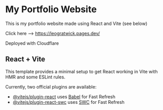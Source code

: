 # My Portfolio Website

This is my portfolio website made using React and Vite (see below)

Click here --> https://leogratwick.pages.dev/

Deployed with Cloudflare

[comment]: <> (The netlify website: https://leogratwick.netlify.app/)

<h2>React + Vite</h2>

This template provides a minimal setup to get React working in Vite with HMR and some ESLint rules.

Currently, two official plugins are available:

- [@vitejs/plugin-react](https://github.com/vitejs/vite-plugin-react/blob/main/packages/plugin-react/README.md) uses [Babel](https://babeljs.io/) for Fast Refresh
- [@vitejs/plugin-react-swc](https://github.com/vitejs/vite-plugin-react-swc) uses [SWC](https://swc.rs/) for Fast Refresh
